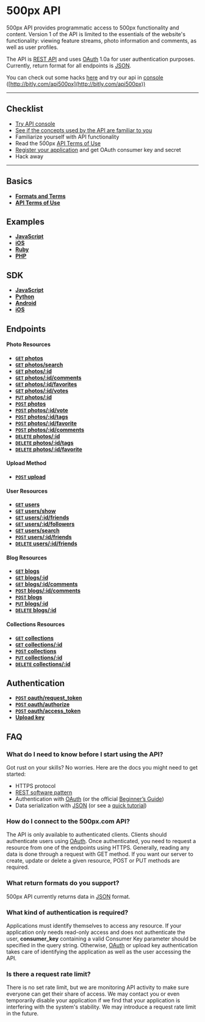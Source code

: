 # 500px API

500px API provides programmatic access to 500px functionality and content.
Version 1 of the API is limited to the essentials of the website's functionality: viewing feature streams, photo information and comments, as well as user profiles.

The API is [REST API](http://en.wikipedia.org/wiki/Representational_State_Transfer "RESTful")
and uses [OAuth](http://oauth.net/ "OAuth") 1.0a for user authentication purposes.
Currently, return format for all endpoints is [JSON](http://json.org/ "JSON").

You can check out some hacks [here](http://developer.500px.com/hacks) and try our api in [console](http://bitly.com/api500px) ([http://bitly.com/api500px](http://bitly.com/api500px))

***

## Checklist
* [Try API console](http://bitly.com/api500px)
* [See if the concepts used by the API are familiar to you][]
* Familiarize yourself with API functionality
* Read the 500px [API Terms of Use][]
* [Register your application][] and get OAuth consumer key and secret
* Hack away

***

## Basics

- **[Formats and Terms](https://github.com/500px/api-documentation/blob/master/basics/formats_and_terms.md)**
- **[API Terms of Use](https://github.com/500px/api-documentation/blob/master/basics/terms_of_use.md)**

## Examples

- **[JavaScript](http://500px.github.com/500px-js-sdk)**
- **[iOS](https://github.com/500px/api-documentation/blob/master/examples/iOS/API%20Tutorials.md)**
- **[Ruby](https://github.com/500px/api-documentation/blob/master/examples/Ruby/)**
- **[PHP](https://github.com/500px/api-documentation/blob/master/examples/PHP/PHP.md)**

## SDK

- **[JavaScript](https://github.com/500px/500px-js-sdk)**
- **[Python](https://github.com/500px/PxMagic)**
- **[Android](https://github.com/500px/500px-android-sdk)**
- **[iOS](https://github.com/500px/500px-iOS-api)**

## Endpoints

#### Photo Resources

- **[<code>GET</code> photos](https://github.com/500px/api-documentation/blob/master/endpoints/photo/GET_photos.md)**
- **[<code>GET</code> photos/search](https://github.com/500px/api-documentation/blob/master/endpoints/photo/GET_photos_search.md)**
- **[<code>GET</code> photos/:id](https://github.com/500px/api-documentation/blob/master/endpoints/photo/GET_photos_id.md)**
- **[<code>GET</code> photos/:id/comments](https://github.com/500px/api-documentation/blob/master/endpoints/photo/GET_photos_id_comments.md)**
- **[<code>GET</code> photos/:id/favorites](https://github.com/500px/api-documentation/blob/master/endpoints/photo/GET_photos_id_favorites.md)**
- **[<code>GET</code> photos/:id/votes](https://github.com/500px/api-documentation/blob/master/endpoints/photo/GET_photos_id_votes.md)**
- **[<code>PUT</code> photos/:id](https://github.com/500px/api-documentation/blob/master/endpoints/photo/PUT_photos_id.md)**
- **[<code>POST</code> photos](https://github.com/500px/api-documentation/blob/master/endpoints/photo/POST_photos.md)**
- **[<code>POST</code> photos/:id/vote](https://github.com/500px/api-documentation/blob/master/endpoints/photo/POST_photos_id_vote.md)**
- **[<code>POST</code> photos/:id/tags](https://github.com/500px/api-documentation/blob/master/endpoints/photo/POST_photos_id_tags.md)**
- **[<code>POST</code> photos/:id/favorite](https://github.com/500px/api-documentation/blob/master/endpoints/photo/POST_photos_id_favorite.md)**
- **[<code>POST</code> photos/:id/comments](https://github.com/500px/api-documentation/blob/master/endpoints/photo/POST_photos_id_comments.md)**
- **[<code>DELETE</code> photos/:id](https://github.com/500px/api-documentation/blob/master/endpoints/photo/DELETE_photos_id.md)**
- **[<code>DELETE</code> photos/:id/tags](https://github.com/500px/api-documentation/blob/master/endpoints/photo/DELETE_photos_id_tags.md)**
- **[<code>DELETE</code> photos/:id/favorite](https://github.com/500px/api-documentation/blob/master/endpoints/photo/DELETE_photos_id_favorite.md)**

#### Upload Method

- **[<code>POST</codE> upload](https://github.com/500px/api-documentation/blob/master/endpoints/upload/POST_upload.md)**

#### User Resources

- **[<code>GET</code> users](https://github.com/500px/api-documentation/blob/master/endpoints/user/GET_users.md)**
- **[<code>GET</code> users/show](https://github.com/500px/api-documentation/blob/master/endpoints/user/GET_users_show.md)**
- **[<code>GET</code> users/:id/friends](https://github.com/500px/api-documentation/blob/master/endpoints/user/GET_users_id_friends.md)**
- **[<code>GET</code> users/:id/followers](https://github.com/500px/api-documentation/blob/master/endpoints/user/GET_users_id_followers.md)**
- **[<code>GET</code> users/search](https://github.com/500px/api-documentation/blob/master/endpoints/user/GET_users_search.md)**
- **[<code>POST</code> users/:id/friends](https://github.com/500px/api-documentation/blob/master/endpoints/user/POST_users_id_friends.md)**
- **[<code>DELETE</code> users/:id/friends](https://github.com/500px/api-documentation/blob/master/endpoints/user/DELETE_users_id_friends.md)**

#### Blog Resources

- **[<code>GET</code> blogs](https://github.com/500px/api-documentation/blob/master/endpoints/blog/GET_blogs.md)**
- **[<code>GET</code> blogs/:id](https://github.com/500px/api-documentation/blob/master/endpoints/blog/GET_blogs_id.md)**
- **[<code>GET</code> blogs/:id/comments](https://github.com/500px/api-documentation/blob/master/endpoints/blog/GET_blogs_id_comments.md)**
- **[<code>POST</code> blogs/:id/comments](https://github.com/500px/api-documentation/blob/master/endpoints/blog/POST_blogs_id_comments.md)**
- **[<code>POST</code> blogs](https://github.com/500px/api-documentation/blob/master/endpoints/blog/POST_blogs.md)**
- **[<code>PUT</code> blogs/:id](https://github.com/500px/api-documentation/blob/master/endpoints/blog/PUT_blogs_id.md)**
- **[<code>DELETE</code> blogs/:id](https://github.com/500px/api-documentation/blob/master/endpoints/blog/DELETE_blogs_id.md)**

#### Collections Resources

- **[<code>GET</code> collections](https://github.com/500px/api-documentation/blob/master/endpoints/collections/GET_collections.md)**
- **[<code>GET</code> collections/:id](https://github.com/500px/api-documentation/blob/master/endpoints/collections/GET_collections_id.md)**
- **[<code>POST</code> collections](https://github.com/500px/api-documentation/blob/master/endpoints/collections/POST_collections.md)**
- **[<code>PUT</code> collections/:id](https://github.com/500px/api-documentation/blob/master/endpoints/collections/PUT_collections_id.md)**
- **[<code>DELETE</code> collections/:id](https://github.com/500px/api-documentation/blob/master/endpoints/collections/DELETE_collections_id.md)**

## Authentication

- **[<code>POST</code> oauth/request_token](https://github.com/500px/api-documentation/blob/master/authentication/POST_oauth_requesttoken.md)**
- **[<code>POST</code> oauth/authorize](https://github.com/500px/api-documentation/blob/master/authentication/POST_oauth_authorize.md)**
- **[<code>POST</code> oauth/access_token](https://github.com/500px/api-documentation/blob/master/authentication/POST_oauth_accesstoken.md)**
- **[Upload key](https://github.com/500px/api-documentation/blob/master/authentication/upload_key.md)**


## FAQ
### What do I need to know before I start using the API?
Got rust on your skills? No worries. Here are the docs you might need to get started:

- HTTPS protocol
- [REST software pattern][]
- Authentication with [OAuth][] (or the official [Beginner’s Guide][])
- Data serialization with [JSON][] (or see a [quick tutorial][])

### How do I connect to the 500px.com API?
The API is only available to authenticated clients. Clients should authenticate users using [OAuth][]. Once authenticated, you need to request a resource from one of the endpoints using HTTPS. Generally, reading any data is done through a request with GET method. If you want our server to create, update or delete a given resource, POST or PUT methods are required.

### What return formats do you support?
500px API currently returns data in [JSON](http://json.org/ "JSON") format.

### What kind of authentication is required?
Applications must identify themselves to access any resource.
If your application only needs read-only access and does not authenticate the user, **consumer_key** containing a valid Consumer Key parameter should be specified in the query string. Otherwise, [OAuth](https://github.com/500px/api-documentation/tree/master/authentication) or upload key authentication takes care of identifying the application as well as the user accessing the API.

### Is there a request rate limit?
There is no set rate limit, but we are monitoring API activity to make sure everyone can get their share of access. We may contact you or even temporarily disable your application if we find that your application is interfering with the system's stability. We may introduce a request rate limit in the future.

[REST software pattern]: http://en.wikipedia.org/wiki/Representational_State_Transfer
[OAuth]: http://oauth.net/core/1.0a/
[Beginner’s Guide]: http://hueniverse.com/oauth/
[JSON]: http://json.org
[quick tutorial]: http://www.webmonkey.com/2010/02/get_started_with_json/
[Register your application]: http://500px.com/settings/applications
[API Terms of Use]: https://github.com/500px/api-documentation/blob/master/basics/terms_of_use.md
[See if the concepts used by the API are familiar to you]: https://github.com/500px/api-documentation#what-do-i-need-to-know-before-i-start-using-the-api
